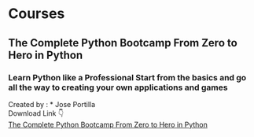 # Courses
## The Complete Python Bootcamp From Zero to Hero in Python
### Learn Python like a Professional Start from the basics and go all the way to creating your own applications and games
Created by : * Jose Portilla 
<br> Download Link :point_down: <br>
[The Complete Python Bootcamp From Zero to Hero in Python](https://drive.google.com/drive/folders/1vbyJ26ojnw5NvEpL2mrRkl5N--zqc1yZ)
